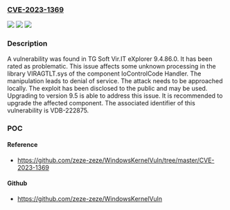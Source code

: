 ### [CVE-2023-1369](https://cve.mitre.org/cgi-bin/cvename.cgi?name=CVE-2023-1369)
![](https://img.shields.io/static/v1?label=Product&message=Vir.IT%20eXplorer&color=blue)
![](https://img.shields.io/static/v1?label=Version&message=%3D%209.4.86.0%20&color=brighgreen)
![](https://img.shields.io/static/v1?label=Vulnerability&message=CWE-404%20Denial%20of%20Service&color=brighgreen)

### Description

A vulnerability was found in TG Soft Vir.IT eXplorer 9.4.86.0. It has been rated as problematic. This issue affects some unknown processing in the library VIRAGTLT.sys of the component IoControlCode Handler. The manipulation leads to denial of service. The attack needs to be approached locally. The exploit has been disclosed to the public and may be used. Upgrading to version 9.5 is able to address this issue. It is recommended to upgrade the affected component. The associated identifier of this vulnerability is VDB-222875.

### POC

#### Reference
- https://github.com/zeze-zeze/WindowsKernelVuln/tree/master/CVE-2023-1369

#### Github
- https://github.com/zeze-zeze/WindowsKernelVuln

